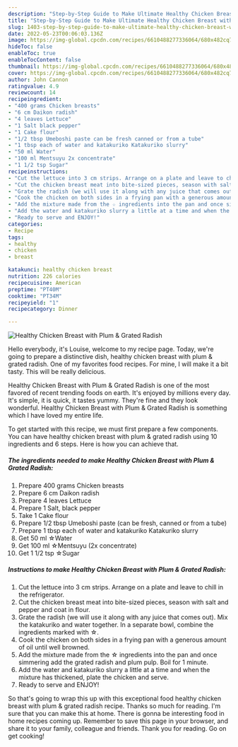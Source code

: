 ```yaml
---
description: "Step-by-Step Guide to Make Ultimate Healthy Chicken Breast with Plum & Grated Radish"
title: "Step-by-Step Guide to Make Ultimate Healthy Chicken Breast with Plum & Grated Radish"
slug: 1403-step-by-step-guide-to-make-ultimate-healthy-chicken-breast-with-plum-and-amp-grated-radish
date: 2022-05-23T00:06:03.136Z
image: https://img-global.cpcdn.com/recipes/6610488277336064/680x482cq70/healthy-chicken-breast-with-plum-grated-radish-recipe-main-photo.jpg
hideToc: false
enableToc: true
enableTocContent: false
thumbnail: https://img-global.cpcdn.com/recipes/6610488277336064/680x482cq70/healthy-chicken-breast-with-plum-grated-radish-recipe-main-photo.jpg
cover: https://img-global.cpcdn.com/recipes/6610488277336064/680x482cq70/healthy-chicken-breast-with-plum-grated-radish-recipe-main-photo.jpg
author: John Cannon
ratingvalue: 4.9
reviewcount: 14
recipeingredient:
- "400 grams Chicken breasts"
- "6 cm Daikon radish"
- "4 leaves Lettuce"
- "1 Salt black pepper"
- "1 Cake flour"
- "1/2 tbsp Umeboshi paste can be fresh canned or from a tube"
- "1 tbsp each of water and katakuriko Katakuriko slurry"
- "50 ml Water"
- "100 ml Mentsuyu 2x concentrate"
- "1 1/2 tsp Sugar"
recipeinstructions:
- "Cut the lettuce into 3 cm strips. Arrange on a plate and leave to chill in the refrigerator."
- "Cut the chicken breast meat into bite-sized pieces, season with salt and pepper and coat in flour."
- "Grate the radish (we will use it along with any juice that comes out). Mix the katakuriko and water together. In a separate bowl, combine the ingredients marked with ☆."
- "Cook the chicken on both sides in a frying pan with a generous amount of oil until well browned."
- "Add the mixture made from the ☆ ingredients into the pan and once simmering add the grated radish and plum pulp. Boil for 1 minute."
- "Add the water and katakuriko slurry a little at a time and when the mixture has thickened, plate the chicken and serve."
- "Ready to serve and ENJOY!"
categories:
- Recipe
tags:
- healthy
- chicken
- breast

katakunci: healthy chicken breast 
nutrition: 226 calories
recipecuisine: American
preptime: "PT40M"
cooktime: "PT34M"
recipeyield: "1"
recipecategory: Dinner

---
```



![Healthy Chicken Breast with Plum & Grated Radish](https://img-global.cpcdn.com/recipes/6610488277336064/680x482cq70/healthy-chicken-breast-with-plum-grated-radish-recipe-main-photo.jpg)

Hello everybody, it's Louise, welcome to my recipe page. Today, we're going to prepare a distinctive dish, healthy chicken breast with plum & grated radish. One of my favorites food recipes. For mine, I will make it a bit tasty. This will be really delicious.

Healthy Chicken Breast with Plum & Grated Radish is one of the most favored of recent trending foods on earth. It's enjoyed by millions every day. It's simple, it is quick, it tastes yummy. They're fine and they look wonderful. Healthy Chicken Breast with Plum & Grated Radish is something which I have loved my entire life.




To get started with this recipe, we must first prepare a few components. You can have healthy chicken breast with plum & grated radish using 10 ingredients and 6 steps. Here is how you can achieve that.

<!--inarticleads1-->

##### The ingredients needed to make Healthy Chicken Breast with Plum & Grated Radish:

1. Prepare 400 grams Chicken breasts
1. Prepare 6 cm Daikon radish
1. Prepare 4 leaves Lettuce
1. Prepare 1 Salt, black pepper
1. Take 1 Cake flour
1. Prepare 1/2 tbsp Umeboshi paste (can be fresh, canned or from a tube)
1. Prepare 1 tbsp each of water and katakuriko Katakuriko slurry
1. Get 50 ml ☆Water
1. Get 100 ml ☆Mentsuyu (2x concentrate)
1. Get 1 1/2 tsp ☆Sugar




<!--inarticleads2-->

##### Instructions to make Healthy Chicken Breast with Plum & Grated Radish:

1. Cut the lettuce into 3 cm strips. Arrange on a plate and leave to chill in the refrigerator.
1. Cut the chicken breast meat into bite-sized pieces, season with salt and pepper and coat in flour.
1. Grate the radish (we will use it along with any juice that comes out). Mix the katakuriko and water together. In a separate bowl, combine the ingredients marked with ☆.
1. Cook the chicken on both sides in a frying pan with a generous amount of oil until well browned.
1. Add the mixture made from the ☆ ingredients into the pan and once simmering add the grated radish and plum pulp. Boil for 1 minute.
1. Add the water and katakuriko slurry a little at a time and when the mixture has thickened, plate the chicken and serve.
1. Ready to serve and ENJOY!



So that's going to wrap this up with this exceptional food healthy chicken breast with plum & grated radish recipe. Thanks so much for reading. I'm sure that you can make this at home. There is gonna be interesting food in home recipes coming up. Remember to save this page in your browser, and share it to your family, colleague and friends. Thank you for reading. Go on get cooking!

